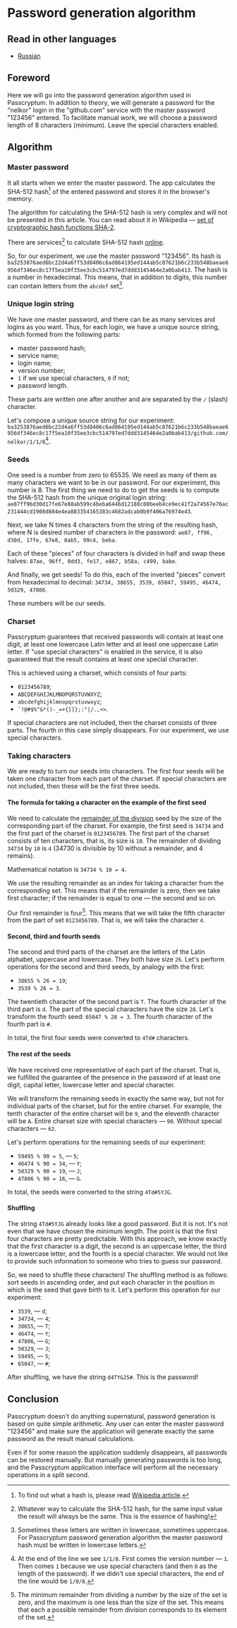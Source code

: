 # Password generation algorithm

## Read in other languages

- [Russian](../ru/password-generation-algorithm.md)

## Foreword

Here we will go into the password generation algorithm used in Passcryptum.
In addition to theory, we will generate a password for the "nelkor" login in the
"github.com" service with the master password "123456" entered. To facilitate
manual work, we will choose a password length of 8 characters (minimum).
Leave the special characters enabled.

## Algorithm

### Master password

It all starts when we enter the master password. The app calculates
the SHA-512 hash[^1] of the entered password
and stores it in the browser's memory.

[^1]:
    To find out what a hash is, please read
    [Wikipedia article](https://en.wikipedia.org/wiki/Hash_function).

The algorithm for calculating the SHA-512 hash is very complex and will not be
presented in this article. You can read about it in Wikipedia —
[set of cryptographic hash functions SHA-2](https://en.wikipedia.org/wiki/SHA-2).

There are services[^2]
to calculate SHA-512 hash [online](https://sha512.online).

[^2]:
    Whatever way to calculate the SHA-512 hash, for the same input value the
    result will always be the same. This is the essence of hashing!

So, for our experiment, we use the master password "123456". Its hash is
`ba3253876aed6bc22d4a6ff53d8406c6ad864195ed144ab5c87621b6c233b548baeae6956df346ec8c17f5ea10f35ee3cbc514797ed7ddd3145464e2a0bab413`.
The hash is a number in hexadecimal. This means,
that in addition to digits, this number can contain letters
from the `abcdef` set[^3].

[^3]:
    Sometimes these letters are written in lowercase,
    sometimes uppercase. For Passcryptum password generation algorithm
    the master password hash must be written in lowercase letters.

### Unique login string

We have one master password, and there can be as many services and logins
as you want. Thus, for each login, we have a unique source string,
which formed from the following parts:

- master password hash;
- service name;
- login name;
- version number;
- `1` if we use special characters, `0` if not;
- password length.

These parts are written one after another and are separated by the `/` (slash)
character.

Let's compose a unique source string for our experiment:
`ba3253876aed6bc22d4a6ff53d8406c6ad864195ed144ab5c87621b6c233b548baeae6956df346ec8c17f5ea10f35ee3cbc514797ed7ddd3145464e2a0bab413/github.com/nelkor/1/1/8`[^4].

[^4]:
    At the end of the line we see `1/1/8`. First comes the version number — `1`.
    Then comes `1` because we use special characters
    (and then `8` as the length of the password). If we didn't use special
    characters, the end of the line would be `1/0/8`.

### Seeds

One seed is a number from zero to 65535. We need as many of them as many
characters we want to be in our password. For our experiment,
this number is 8. The first thing we need to do to get the seeds is to compute
the SHA-512 hash from the unique original login string:
`ae87ff96d30d17fe67e88ab599c4beba6446d12188c88beeb4ce9ec41f2a74567e76ac231444cd1908d884e4ea883354165383c4682adcab0b9f406a76974e43`.

Next, we take N times 4 characters from the string of the resulting hash,
where N is desired number of characters in the password:
`ae87, ff96, d30d, 17fe, 67e8, 8ab5, 99c4, beba`.

Each of these "pieces" of four characters is divided in half
and swap these halves:
`87ae, 96ff, 0dd3, fe17, e867, b58a, c499, babe`.

And finally, we get seeds! To do this, each of the inverted "pieces"
convert from hexadecimal to decimal:
`34734, 38655, 3539, 65047, 59495, 46474, 50329, 47806`.

These numbers will be our seeds.

### Charset

Passcryptum guarantees that received passwords will contain at least one digit,
at least one lowercase Latin letter and at least one uppercase Latin letter.
If "use special characters" is enabled in the service,
it is also guaranteed that the result contains at least one special character.

This is achieved using a charset, which consists of four parts:

- `0123456789`;
- `ABCDEFGHIJKLMNOPQRSTUVWXYZ`;
- `abcdefghijklmnopqrstuvwxyz`;
- <code>`!@#$%^&\*()-\_=+{[]};:"|/.,<></code>.

If special characters are not included, then the charset consists of three
parts. The fourth in this case simply disappears. For our experiment,
we use special characters.

### Taking characters

We are ready to turn our seeds into characters. The first four seeds will be
taken one character from each part of the charset. If special characters
are not included, then these will be the first three seeds.

#### The formula for taking a character on the example of the first seed

We need to calculate the
[remainder of the division](https://en.wikipedia.org/wiki/Euclidean_division)
seed by the size of the corresponding part of the charset. For example, the
first seed is `34734` and the first part of the charset is `0123456789`. The
first part of the charset consists of ten characters, that is, its size is
`10`. The remainder of dividing `34734` by `10` is `4`
(34730 is divisible by 10 without a remainder, and 4 remains).

Mathematical notation is `34734 % 10 = 4`.

We use the resulting remainder as an index for taking a character from
the corresponding set. This means that if the remainder is zero, then we take
first character; if the remainder is equal to one — the second and so on.

Our first remainder is four[^5]. This means that we will take the fifth character
from the part of set `0123456789`. That is, we will take the character `4`.

[^5]:
    The minimum remainder from dividing a number by the size of the set is zero,
    and the maximum is one less than the size of the set. This means that each
    a possible remainder from division corresponds to its element of the set.

#### Second, third and fourth seeds

The second and third parts of the charset are the letters of the Latin alphabet,
uppercase and lowercase. They both have size `26`. Let's perform operations for
the second and third seeds, by analogy with the first:

- `38655 % 26 = 19`;
- `3539 % 26 = 3`.

The twentieth character of the second part is `T`. The fourth character of the
third part is `d`. The part of the special characters have the size `28`.
Let's transform the fourth seed: `65047 % 28 = 3`.
The fourth character of the fourth part is `#`.

In total, the first four seeds were converted to `4Td#` characters.

#### The rest of the seeds

We have received one representative of each part of the charset. That is,
we fulfilled the guarantee of the presence in the password of at least one
digit, capital letter, lowercase letter and special character.

We will transform the remaining seeds in exactly the same way, but not for
individual parts of the charset, but for the entire charset. For example,
the tenth character of the entire charset will be `9`, and the eleventh
character will be `A`. Entire charset size with special characters — `90`.
Without special characters — `62`.

Let's perform operations for the remaining seeds of our experiment:

- `59495 % 90 = 5`, — `5`;
- `46474 % 90 = 34`, — `Y`;
- `50329 % 90 = 19`, — `J`;
- `47806 % 90 = 16`, — `G`.

In total, the seeds were converted to the string `4Td#5YJG`.

#### Shuffling

The string `4Td#5YJG` already looks like a good password. But it is not.
It's not even that we have chosen the minimum length. The point is that the first
four characters are pretty predictable. With this approach, we know exactly that
the first character is a digit, the second is an uppercase letter, the third is
a lowercase letter, and the fourth is a special character. We would not like to
provide such information to someone who tries to guess our password.

So, we need to shuffle these characters! The shuffling method is as follows:
sort seeds in ascending order, and put each character in the position in which
is the seed that gave birth to it.
Let's perform this operation for our experiment:

- `3539`, — `d`;
- `34734`, — `4`;
- `38655`, — `T`;
- `46474`, — `Y`;
- `47806`, — `G`;
- `50329`, — `J`;
- `59495`, — `5`;
- `65047`, — `#`;

After shuffling, we have the string `d4TYGJ5#`. This is the password!

## Conclusion

Passcryptum doesn't do anything supernatural, password generation is based on
quite simple arithmetic. Any user can enter the master password "123456" and
make sure the application will generate exactly the same password as the result
manual calculations.

Even if for some reason the application suddenly disappears, all passwords can
be restored manually. But manually generating passwords is too long,
and the Passcryptum application interface will perform all the necessary
operations in a split second.

